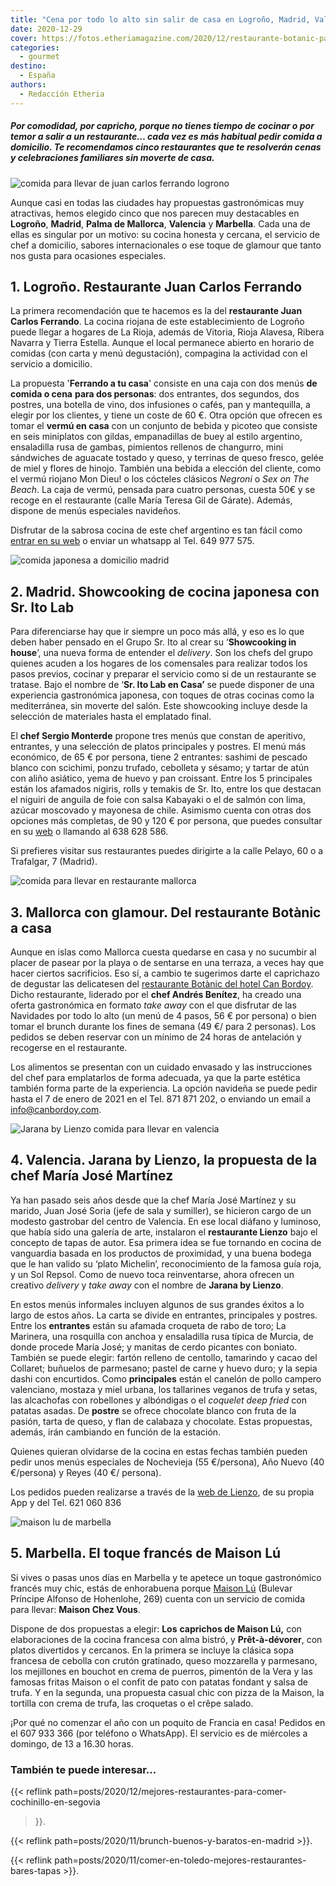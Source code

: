 ```yaml
---
title: "Cena por todo lo alto sin salir de casa en Logroño, Madrid, Valencia, Marbella o Palma"
date: 2020-12-29
cover: https://fotos.etheriamagazine.com/2020/12/restaurante-botanic-palma-mallorca.jpg
categories: 
  - gourmet
destino: 
  - España
authors: 
  - Redacción Etheria
---
```


##### Por comodidad, por capricho, porque no tienes tiempo de cocinar o por temor a salir a un restaurante… cada vez es más habitual pedir comida a domicilio. Te recomendamos cinco restaurantes que te resolverán cenas y celebraciones familiares sin moverte de casa.

![comida para llevar de juan carlos ferrando logrono](https://fotos.etheriamagazine.com/2020/12/juan-carlos-Ferrando-comida-domicilio.jpg "Delivery o take away del restaurante Juan Carlos Ferrando (Logroño).")

Aunque casi en todas las ciudades hay propuestas gastronómicas muy atractivas, hemos 
elegido cinco que nos parecen muy destacables en **Logroño**, **Madrid**, **Palma de 
Mallorca**, **Valencia** y **Marbella**. Cada una de ellas es singular por un motivo: su 
cocina honesta y cercana, el servicio de chef a domicilio, sabores internacionales o ese 
toque de glamour que tanto nos gusta para ocasiones especiales. 

## 1\. Logroño. Restaurante Juan Carlos Ferrando

La primera recomendación que te hacemos es la del **restaurante Juan Carlos Ferrando**. 
La cocina riojana de este establecimiento de Logroño puede llegar a hogares de La Rioja, 
además de Vitoria, Rioja Alavesa, Ribera Navarra y Tierra Estella. Aunque el local 
permanece abierto en horario de comidas (con carta y menú degustación), compagina la 
actividad con el servicio a domicilio. 

La propuesta '**Ferrando a tu casa**' consiste en una caja con dos menús **de comida o 
cena** **para dos personas**: dos entrantes, dos segundos, dos postres, una botella de 
vino, dos infusiones o cafés, pan y mantequilla, a elegir por los clientes, y tiene un 
coste de 60 €. Otra opción que ofrecen es tomar el **vermú en casa** con un conjunto de 
bebida y picoteo que consiste en seis miniplatos con gildas, empanadillas de buey al 
estilo argentino, ensaladilla rusa de gambas, pimientos rellenos de changurro, mini 
sándwiches de aguacate tostado y queso, y terrinas de queso fresco, gelée de miel y 
flores de hinojo. También una bebida a elección del cliente, como el vermú riojano Mon 
Dieu! o los cócteles clásicos _Negroni_ o _Sex on The Beach_. La caja de vermú, pensada 
para cuatro personas, cuesta 50€ y se recoge en el restaurante (calle María Teresa Gil 
de Gárate). Además, dispone de menús especiales navideños. 

Disfrutar de la sabrosa cocina de este chef argentino es tan fácil como [entrar en su 
web](https://www.juancarlosferrando.com/) o enviar un whatsapp al Tel. 649 977 575. 

![comida japonesa a domicilio madrid](https://fotos.etheriamagazine.com/2020/12/Sergio-Monterde-Sr-Ito-Lab-en-Casa.jpg "Sergio Monterde © Sr. Ito Lab en Casa.")

## 2\. Madrid. Showcooking de cocina japonesa con Sr. Ito Lab

Para diferenciarse hay que ir siempre un poco más allá, y eso es lo que deben haber 
pensado en el Grupo Sr. Ito al crear su ‘**Showcooking in house**’, una nueva forma de 
entender el _delivery_. Son los chefs del grupo quienes acuden a los hogares de los 
comensales para realizar todos los pasos previos, cocinar y preparar el servicio como si 
de un restaurante se tratase. Bajo el nombre de ‘**Sr. Ito Lab en Casa’** se puede 
disponer de una experiencia gastronómica japonesa, con toques de otras cocinas como la 
mediterránea, sin moverte del salón. Este showcooking incluye desde la selección de 
materiales hasta el emplatado final. 

El **chef Sergio Monterde** propone tres menús que constan de aperitivo, entrantes, y 
una selección de platos principales y postres. El menú más económico, de 65 € por 
persona, tiene 2 entrantes: sashimi de pescado blanco con scichimi, ponzu trufado, 
cebolleta y sésamo; y tartar de atún con aliño asiático, yema de huevo y pan croissant. 
Entre los 5 principales están los afamados nigiris, rolls y temakis de Sr. Ito, entre 
los que destacan el niguiri de anguila de foie con salsa Kabayaki o el de salmón con 
lima, azúcar moscovado y mayonesa de chile. Asimismo cuenta con otras dos opciones más 
completas, de 90 y 120 € por persona, que puedes consultar en su 
[web](https://srito.es/chefencasa/) o llamando al 638 628 586. 

Si prefieres visitar sus restaurantes puedes dirigirte a la calle Pelayo, 60 o a 
Trafalgar, 7 (Madrid). 

![comida para llevar en restaurante mallorca](https://fotos.etheriamagazine.com/2020/12/restaurante-botanico-mallorca.jpg "© Restaurante Botànic, del hotel Can Bordoy (Palma de Mallorca9.")

## 3\. Mallorca con glamour. Del restaurante Botànic a casa 

Aunque en islas como Mallorca cuesta quedarse en casa y no sucumbir al placer de pasear 
por la playa o de sentarse en una terraza, a veces hay que hacer ciertos sacrificios. 
Eso sí, a cambio te sugerimos darte el caprichazo de degustar las delicatesen del 
[restaurante Botànic del hotel Can Bordoy](https://canbordoy.com/es/botanic/). Dicho 
restaurante, liderado por el **chef Andrés Benítez**, ha creado una oferta gastronómica 
en formato _take away_ con el que disfrutar de las Navidades por todo lo alto (un menú 
de 4 pasos, 56 € por persona) o bien tomar el brunch durante los fines de semana (49 €/ 
para 2 personas). Los pedidos se deben reservar con un mínimo de 24 horas de antelación 
y recogerse en el restaurante. 

Los alimentos se presentan con un cuidado envasado y las instrucciones del chef para 
emplatarlos de forma adecuada, ya que la parte estética también forma parte de la 
experiencia. La opción navideña se puede pedir hasta el 7 de enero de 2021 en el Tel. 
871 871 202, o enviando un email a info@canbordoy.com. 

![Jarana by Lienzo comida para llevar en valencia](https://fotos.etheriamagazine.com/2020/12/jarana-by-lienzo-valencia.jpg "Jarana by Lienzo, en Valencia.")

## 4\. Valencia. Jarana by Lienzo, la propuesta de la chef María José Martínez

Ya han pasado seis años desde que la chef María José Martínez y su marido, Juan José 
Soria (jefe de sala y sumiller), se hicieron cargo de un modesto gastrobar del centro de 
Valencia. En ese local diáfano y luminoso, que había sido una galería de arte, 
instalaron el **restaurante Lienzo** bajo el concepto de tapas de autor. Esa primera 
idea se fue tornando en cocina de vanguardia basada en los productos de proximidad, y 
una buena bodega que le han valido su ‘plato Michelin’, reconocimiento de la famosa guía 
roja, y un Sol Repsol. Como de nuevo toca reinventarse, ahora ofrecen un creativo 
_delivery_ y _take away_ con el nombre de **Jarana by Lienzo**. 

En estos menús informales incluyen algunos de sus grandes éxitos a lo largo de estos 
años. La carta se divide en entrantes, principales y postres. Entre los **entrantes** 
están su afamada croqueta de rabo de toro; La Marinera, una rosquilla con anchoa y 
ensaladilla rusa típica de Murcia, de donde procede María José; y manitas de cerdo 
picantes con boniato. También se puede elegir: fartón relleno de centollo, tamarindo y 
cacao del Collaret; buñuelos de parmesano; pastel de carne y huevo duro; y la sepia 
dashi con encurtidos. Como **principales** están el canelón de pollo campero valenciano, 
mostaza y miel urbana, los tallarines veganos de trufa y setas, las alcachofas con 
robellones y albóndigas o el _coquelet deep fried_ con patatas asadas. De **postre** se 
ofrece chocolate blanco con fruta de la pasión, tarta de queso, y flan de calabaza y 
chocolate. Estas propuestas, además, irán cambiando en función de la estación. 

Quienes quieran olvidarse de la cocina en estas fechas también pueden pedir unos menús 
especiales de Nochevieja (55 €/persona), Año Nuevo (40 €/persona) y Reyes (40 €/ 
persona). 

Los pedidos pueden realizarse a través de la [web de 
Lienzo](http://www.restaurantelienzo.com/), de su propia App y del Tel. 621 060 836 

![maison lu de marbella](https://fotos.etheriamagazine.com/2020/12/maison-lu-Maison-Chez-Vous-marbella.jpg "© Maison Lú, en Marbella.")

## 5\. Marbella. El toque francés de Maison Lú

Si vives o pasas unos días en Marbella y te apetece un toque gastronómico francés muy 
chic, estás de enhorabuena porque [Maison 
Lú](https://universolu.com/restaurantes/maison-lu/) (Bulevar Príncipe Alfonso de 
Hohenlohe, 269) cuenta con un servicio de comida para llevar: **Maison Chez Vous**. 

Dispone de dos propuestas a elegir: **Los** **caprichos de Maison Lú,** con 
elaboraciones de la cocina francesa con alma bistró, y **Prêt-à-dévorer**, con platos 
divertidos y cercanos. En la primera se incluye la clásica sopa francesa de cebolla con 
crutón gratinado, queso mozzarella y parmesano, los mejillones en bouchot en crema de 
puerros, pimentón de la Vera y las famosas fritas Maison o el confit de pato con patatas 
fondant y salsa de trufa. Y en la segunda, una propuesta casual chic con pizza de la 
Maison, la tortilla con crema de trufa, las croquetas o el crêpe salado. 

¡Por qué no comenzar el año con un poquito de Francia en casa! Pedidos en el 607 933 366 
(por teléfono o WhatsApp). El servicio es de miércoles a domingo, de 13 a 16.30 horas. 

### También te puede interesar...

{{< reflink path=posts/2020/12/mejores-restaurantes-para-comer-cochinillo-en-segovia 
>}}. 

{{< reflink path=posts/2020/11/brunch-buenos-y-baratos-en-madrid >}}. 

{{< reflink path=posts/2020/11/comer-en-toledo-mejores-restaurantes-bares-tapas >}}.
